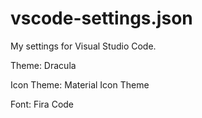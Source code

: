 # vscode-settings.json

My settings for Visual Studio Code.

Theme: Dracula

Icon Theme: Material Icon Theme

Font: Fira Code
